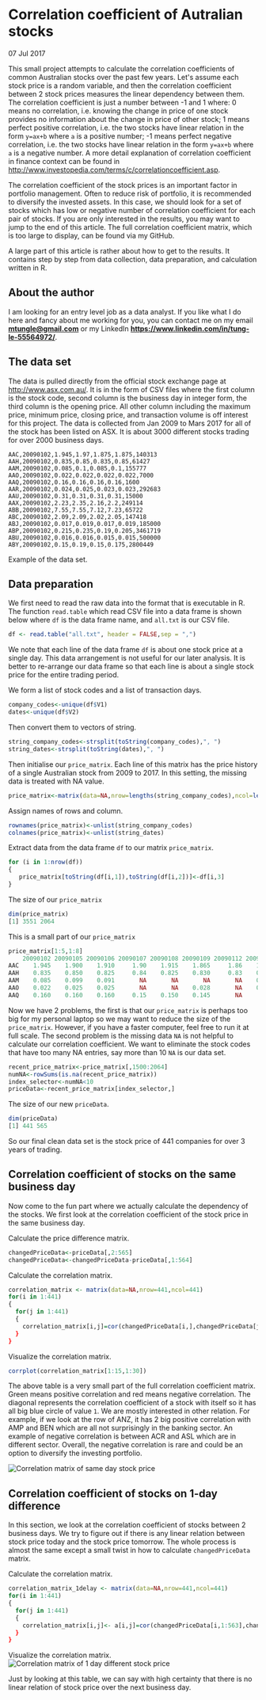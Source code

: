 
# Correlation coefficient of Autralian stocks
07 Jul 2017

This small project attempts to calculate the correlation coefficients of common Australian stocks over the past few years. Let's assume each stock price is a random variable, and then the correlation coefficient between 2 stock prices measures the linear dependency between them. The correlation coefficient is just a number between -1 and 1 where: 0 means no correlation, i.e. knowing the change in price of one stock provides no information about the change in price of other stock; 1 means perfect positive correlation, i.e. the two stocks have linear relation in the form `y=ax+b` where `a` is a positive number; -1 means perfect negative correlation, i.e. the two stocks have linear relation in the form `y=ax+b` where `a` is a negative number. A more detail explanation of correlation coefficient in finance context can be found in http://www.investopedia.com/terms/c/correlationcoefficient.asp.

The correlation coefficient of the stock prices is an important factor in portfolio management. Often to reduce risk of portfolio, it is recommended to diversify the invested assets. In this case, we should look for a set of stocks which has low or negative number of correlation coefficient for each pair of stocks. If you are only interested in the results, you may want to jump to the end of this article. The full correlation coefficient matrix, which is too large to display, can be found via my GitHub.

A large part of this article is rather about how to get to the results. It contains step by step from data collection, data preparation, and calculation written in R.

## About the author

I am looking for an entry level job as a data analyst. If you like what I do here and fancy about me working for you, you can contact me on my email **mtungle@gmail.com** or my LinkedIn **https://www.linkedin.com/in/tung-le-55564972/**. 


## The data set

The data is pulled directly from the official stock exchange page at http://www.asx.com.au/. It is in the form of CSV files where the first column is the stock code, second column is the business day in integer form, the third column is the opening price. All other column including the maximum price, minimum price, closing price, and transaction volume is off interest for this project. The data is collected from Jan 2009 to Mars 2017 for all of the stock has been listed on ASX. It is about 3000 different stocks trading for over 2000 business days.

```
AAC,20090102,1.945,1.97,1.875,1.875,140313
AAH,20090102,0.835,0.85,0.835,0.85,61427
AAM,20090102,0.085,0.1,0.085,0.1,155777
AAO,20090102,0.022,0.022,0.022,0.022,7000
AAQ,20090102,0.16,0.16,0.16,0.16,1600
AAR,20090102,0.024,0.025,0.023,0.023,292683
AAU,20090102,0.31,0.31,0.31,0.31,15000
AAX,20090102,2.23,2.35,2.16,2.2,249114
ABB,20090102,7.55,7.55,7.12,7.23,65722
ABC,20090102,2.09,2.09,2.02,2.05,147418
ABJ,20090102,0.017,0.019,0.017,0.019,185000
ABP,20090102,0.215,0.235,0.19,0.205,3461719
ABU,20090102,0.016,0.016,0.015,0.015,500000
ABY,20090102,0.15,0.19,0.15,0.175,2800449
```
Example of the data set.

## Data preparation

We first need to read the raw data into the format that is executable in R. The function `read.table` which read CSV file into a data frame is shown below where `df` is the data frame name, and `all.txt` is our CSV file.
```R
df <- read.table("all.txt", header = FALSE,sep = ",")
```
We note that each line of the data frame `df` is about one stock price at a single day. This data arrangement is not useful for our later analysis. It is better to re-arrange our data frame so that each line is about a single stock price for the entire trading period.

We form a list of stock codes and a list of transaction days.

```R
company_codes<-unique(df$V1)
dates<-unique(df$V2)
```
Then convert them to vectors of string.
```R
string_company_codes<-strsplit(toString(company_codes),", ")
string_dates<-strsplit(toString(dates),", ")
```
Then initialise our `price_matrix`. Each line of this matrix has the price history of a single Australian stock from 2009 to 2017. In this setting, the missing data is treated with NA value.
```R
price_matrix<-matrix(data=NA,nrow=lengths(string_company_codes),ncol=lengths(string_dates))
```
Assign names of rows and column.
```R
rownames(price_matrix)<-unlist(string_company_codes)
colnames(price_matrix)<-unlist(string_dates)
```

Extract data from the data frame `df` to our matrix `price_matrix`.
```R
for (i in 1:nrow(df))
{   
   price_matrix[toString(df[i,1]),toString(df[i,2])]<-df[i,3]
}
```

The size of our `price_matrix`
```R
dim(price_matrix)
[1] 3551 2064
```

This is a small part of our `price_matrix`
```R
price_matrix[1:5,1:8]
    20090102 20090105 20090106 20090107 20090108 20090109 20090112 20090113
AAC    1.945    1.900    1.910     1.90    1.915    1.865     1.86    1.845
AAH    0.835    0.850    0.825     0.84    0.825    0.830     0.83    0.840
AAM    0.085    0.099    0.091       NA       NA       NA       NA    0.086
AAO    0.022    0.025    0.025       NA       NA    0.028       NA    0.025
AAQ    0.160    0.160    0.160     0.15    0.150    0.145       NA       NA
```

Now we have 2 problems, the first is that our `price_matrix` is perhaps too big for my personal laptop so we may want to reduce the size of the `price_matrix`. However, if you have a faster computer, feel free to run it at full scale. The second problem is the missing data `NA` is not helpful to calculate our correlation coefficient. We want to eliminate the stock codes that have too many NA entries, say more than 10 `NA` is our data set.

```R
recent_price_matrix<-price_matrix[,1500:2064]
numNA<-rowSums(is.na(recent_price_matrix))
index_selector<-numNA<10
priceData<-recent_price_matrix[index_selector,]
```

The size of our new `priceData`.
```R
dim(priceData)
[1] 441 565
```
So our final clean data set is the stock price of 441 companies for over 3 years of trading.

## Correlation coefficient of stocks on the same business day
Now come to the fun part where we actually calculate the dependency of the stocks. We first look at the correlation coefficient of the stock price in the same business day.

Calculate the price difference matrix.
```R
changedPriceData<-priceData[,2:565]
changedPriceData<-changedPriceData-priceData[,1:564]
```

Calculate the correlation matrix.
```R
correlation_matrix <- matrix(data=NA,nrow=441,ncol=441)
for(i in 1:441)
{
  for(j in 1:441)
  {
    correlation_matrix[i,j]=cor(changedPriceData[i,],changedPriceData[j,],use = "complete.obs")}}
  } 
}
```

Visualize the correlation matrix.
```R
corrplot(correlation_matrix[1:15,1:30])
```
The above table is a very small part of the full correlation coefficient matrix. Green means positive correlation and red means negative correlation. The diagonal represents the correlation coefficient of a stock with itself so it has all big blue circle of value `1`. We are mostly interested in other relation. For example, if we look at the row of ANZ, it has 2 big positive correlation with AMP and BEN which are all not surprisingly in the banking sector. An example of negative correlation is between ACR and ASL which are in different sector. Overall, the negative correlation is rare and could be an option to diversify the investing portfolio.


![Correlation matrix of same day stock price][logo1]

[logo1]: https://mtungle.github.io/corMatrix_sameDay.jpeg

## Correlation coefficient of stocks on 1-day difference

In this section, we look at the correlation coefficient of stocks between 2 business days. We try to figure out if there is any linear relation between stock price today and the stock price tomorrow. The whole process is almost the same except a small twist in how to calculate `changedPriceData` matrix. 

Calculate the correlation matrix.
```R
correlation_matrix_1delay <- matrix(data=NA,nrow=441,ncol=441)
for(i in 1:441)
{
  for(j in 1:441)
  {
    correlation_matrix[i,j]<- a[i,j]=cor(changedPriceData[i,1:563],changedPriceData[j,2:564],use = "complete.obs")}}
  }
}
```
Visualize the correlation matrix.
![Correlation matrix of 1 day different stock price][logo2]

[logo2]: https://mtungle.github.io/corMatrix_1DayDelay.jpeg
Just by looking at this table, we can say with high certainty that there is no linear relation of stock price over the next business day.

